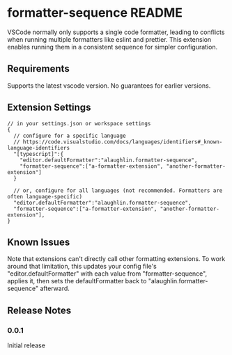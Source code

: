 # formatter-sequence README

VSCode normally only supports a single code formatter, leading to conflicts when running multiple formatters like eslint and prettier.  This extension enables running them in a consistent sequence for simpler configuration.

## Requirements

Supports the latest vscode version.  No guarantees for earlier versions.

## Extension Settings

```jsonc
// in your settings.json or workspace settings
{
  // configure for a specific language
  // https://code.visualstudio.com/docs/languages/identifiers#_known-language-identifiers
  "[typescript]":{
    "editor.defaultFormatter":"alaughlin.formatter-sequence",
    "formatter-sequence":["a-formatter-extension", "another-formatter-extension"]
  }

  // or, configure for all languages (not recommended. Formatters are often language-specific)
  "editor.defaultFormatter":"alaughlin.formatter-sequence",
  "formatter-sequence":["a-formatter-extension", "another-formatter-extension"],
}
```

## Known Issues

Note that extensions can't directly call other formatting extensions. To work around that limitation, this updates your config file's "editor.defaultFormatter" with each value from "formatter-sequence", applies it, then sets the defaultFormatter back to "alaughlin.formatter-sequence" afterward.

## Release Notes

### 0.0.1

Initial release
